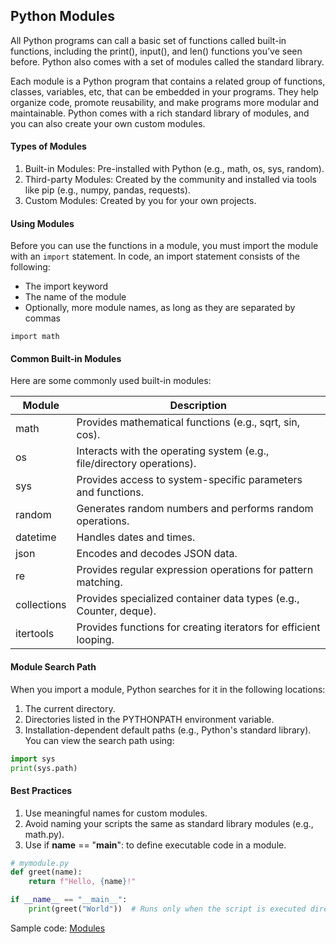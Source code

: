 ## Python Modules
All Python programs can call a basic set of functions called built-in functions, including the print(), input(), and len() functions you’ve seen before. Python also comes with a set of modules called the standard library.  

Each module is a Python program that contains a related group of functions, classes, variables, etc, that can be embedded in your programs. They help organize code, promote reusability, and make programs more modular and maintainable. Python comes with a rich standard library of modules, and you can also create your own custom modules.  
#### Types of Modules
1. Built-in Modules: Pre-installed with Python (e.g., math, os, sys, random).
2. Third-party Modules: Created by the community and installed via tools like pip (e.g., numpy, pandas, requests).
3. Custom Modules: Created by you for your own projects.
#### Using Modules
Before you can use the functions in a module, you must import the module with an `import` statement. In code, an import statement consists of the following:
- The import keyword
- The name of the module
- Optionally, more module names, as long as they are separated by commas
```
import math
```
#### Common Built-in Modules
Here are some commonly used built-in modules:

| Module	| Description |
|---------|-------------|
| math	| Provides mathematical functions (e.g., sqrt, sin, cos). |
| os	| Interacts with the operating system (e.g., file/directory operations).|
| sys	| Provides access to system-specific parameters and functions. |
| random	| Generates random numbers and performs random operations. |
| datetime	| Handles dates and times. |
| json	| Encodes and decodes JSON data. |
| re	| Provides regular expression operations for pattern matching. |
| collections	| Provides specialized container data types (e.g., Counter, deque). |
| itertools	| Provides functions for creating iterators for efficient looping. |  
#### Module Search Path
When you import a module, Python searches for it in the following locations:
1. The current directory.
2. Directories listed in the PYTHONPATH environment variable.
3. Installation-dependent default paths (e.g., Python's standard library).  
You can view the search path using:
```python
import sys
print(sys.path)
```
#### Best Practices
1. Use meaningful names for custom modules.
2. Avoid naming your scripts the same as standard library modules (e.g., math.py).
3. Use if __name__ == "__main__": to define executable code in a module.
``` python 
# mymodule.py
def greet(name):
    return f"Hello, {name}!"

if __name__ == "__main__":
    print(greet("World"))  # Runs only when the script is executed directly
```
Sample code: [Modules](https://github.com/tamunoWoks/python_tutorial/blob/main/modules.ipynb)

